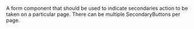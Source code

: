 A form component that should be used to indicate secondaries action to be taken on a particular page. There can be multiple SecondaryButtons per page.
